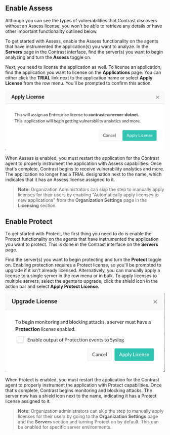 <!--
title: "Enable Assess & Protect"
description: "Enable Assess and Protect in Contrast"
tags: "Admin manage organization assess protect"
-->

## Enable Assess

Although you can see the types of vulnerabilities that Contrast discovers without an Assess license, you won't be able to retrieve any details or have other important functionality outlined below. 

To get started with Assess, enable the Assess functionality on the agents that have instrumented the application(s) you want to analyze. 
In the **Servers** page in the Contrast interface, find the server(s) you want to begin analyzing and turn the **Assess** toggle on. 

Next, you need to license the application as well. To license an application, find the application you want to license on the **Applications** page. You can either click the **TRIAL** link next to the application name or select **Apply License** from the row menu. You'll be prompted to confirm this action.

<a href="assets/images/Apply_License_Assess.png" rel="lightbox" title="Apply Assess License"><img class="thumbnail" src="assets/images/Apply_License_Assess.png"/></a>

When Assess is enabled, you must restart the application for the Contrast agent to properly instrument the application with Assess capabilities. Once that's complete, Contrast begins to receive vulnerability analytics and more. The application no longer has a TRIAL designation next to the name, which indicates that it has an Assess license assigned to it.

>**Note:** Organization Administrators can skip the step to manually apply licenses for their users by enabling "Automatically apply licenses to new applications" from the **Organization Settings** page in the **Licensing** section. 

## Enable Protect

To get started with Protect, the first thing you need to do is enable the Protect functionality on the agents that have instrumented the application you want to protect. This is done in the Contrast interface on the **Servers** page.  

Find the server(s) you want to begin protecting and turn the **Protect** toggle on. Enabling protection requires a Protect license, so you'll be prompted to upgrade if it isn't already licensed. Alternatively, you can manually apply a license to a single server in the row menu or in bulk. To apply licenses to multiple servers, select the agents to upgrade, click the shield icon in the action bar and select **Apply Protect License**.

<a href="assets/images/Apply_License_Protect.png" rel="lightbox" title="Apply Protect License"><img class="thumbnail" src="assets/images/Apply_License_Protect.png"/></a>

When Protect is enabled, you must restart the application for the Contrast agent to properly instrument the application with Protect capabilities. Once that's complete, Contrast begins monitoring and blocking attacks. The server now has a shield icon next to the name, indicating it has a Protect license assigned to it.

>**Note:** Organization administrators can skip the step to manually apply licenses for their users by going to the **Organization Settings** page and the **Servers** section and turning Protect on by default. This can be enabled for specific server environments.



